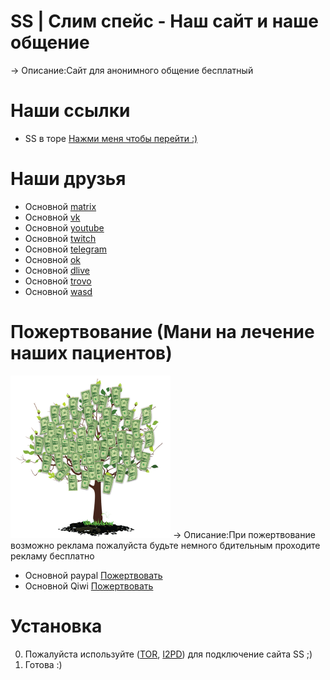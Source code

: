 # SS | Слим спейс - Наш сайт и наше общение
-> Описание:Сайт для анонимного общение бесплатный

# Наши ссылки
* SS в торе [Нажми меня чтобы перейти :)](http://nzonq5ckiszeqfslp6sxsla3o6qarqselbuct6jgbd3jpf6mopnn2fqd.onion)

# Наши друзья
* Основной [matrix](http://zccl.xyz/CwcS)
* Основной [vk](http://zccl.xyz/1xcS)
* Основной [youtube](http://zccl.xyz/2xcS)
* Основной [twitch](http://zccl.xyz/3xcS)
* Основной [telegram](http://zccl.xyz/4xcS)
* Основной [ok](http://zccl.xyz/5xcS)
* Основной [dlive](http://zccl.xyz/RxcS)
* Основной [trovo](http://zccl.xyz/6xcS)
* Основной [wasd](http://zccl.xyz/TxcS)

# Пожертвование (Мани на лечение наших пациентов)
[![donate.png](https://github.com/AliensRedSoftware/slim-space/blob/main/img/donate.png)](https://github.com/AliensRedSoftware/slim-space/blob/main/img/donate.png)
-> Описание:При пожертвование возможно реклама пожалуйста будьте немного бдительным проходите рекламу бесплатно

* Основной paypal [Пожертвовать](https://paypal.me/xirin1337)
* Основной Qiwi [Пожертвовать](http://zccl.xyz/9xcS)

# Установка
0. Пожалуйста используйте ([TOR](https://www.torproject.org/), [I2PD](https://i2pd.website/)) для подключение сайта SS ;)
1. Готова :)
